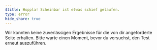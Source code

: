 ```yaml
---
$title: Hoppla! Scheinbar ist etwas schief gelaufen.
type: error
hide_share: true
---
```


Wir konnten keine zuverlässigen Ergebnisse für die von dir angeforderte Seite erhalten. Bitte warte einen Moment, bevor du versuchst, den Test erneut auszuführen.
